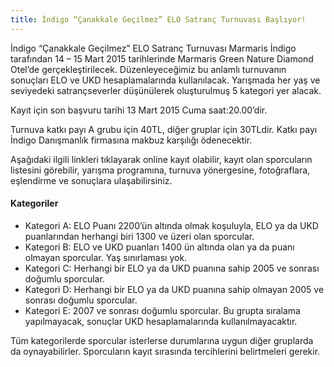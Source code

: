 ```yaml
---
title: İndigo “Çanakkale Geçilmez” ELO Satranç Turnuvası Başlıyor!
---
```


İndigo “Çanakkale Geçilmez” ELO Satranç Turnuvası Marmaris İndigo tarafından 14 – 15 Mart 2015 tarihlerinde Marmaris Green Nature Diamond Otel’de gerçekleştirilecek. Düzenleyeceğimiz bu anlamlı turnuvanın sonuçları ELO ve UKD hesaplamalarında kullanılacak. Yarışmada her yaş ve seviyedeki satrançseverler düşünülerek oluşturulmuş 5 kategori yer alacak.  

Kayıt için son başvuru tarihi 13 Mart 2015 Cuma saat:20.00’dir.  

Turnuva katkı payı A grubu için 40TL, diğer gruplar için 30TLdir. Katkı payı İndigo Danışmanlık firmasına makbuz karşılığı ödenecektir.  

Aşağıdaki ilgili linkleri tıklayarak online kayıt olabilir, kayıt olan sporcuların listesini görebilir, yarışma programına, turnuva yönergesine, fotoğraflara, eşlendirme ve sonuçlara ulaşabilirsiniz.  

#### Kategoriler
* Kategori A: ELO Puanı 2200’ün altında olmak koşuluyla, ELO ya da UKD puanlarından herhangi biri 1300 ve üzeri olan sporcular.
* Kategori B: ELO ve UKD puanları 1400 ün altında olan ya da puanı olmayan sporcular. Yaş sınırlaması yok.
* Kategori C: Herhangi bir ELO ya da UKD puanına sahip 2005 ve sonrası doğumlu sporcular.
* Kategori D: Herhangi bir ELO ya da UKD puanına sahip olmayan 2005 ve sonrası doğumlu sporcular.
* Kategori E: 2007 ve sonrası doğumlu sporcular. Bu grupta sıralama yapılmayacak, sonuçlar UKD hesaplamalarında kullanılmayacaktır.

Tüm kategorilerde sporcular isterlerse durumlarına uygun diğer gruplarda da oynayabilirler. Sporcuların kayıt sırasında tercihlerini belirtmeleri gerekir.
